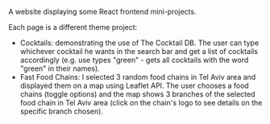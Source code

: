 A website displaying some React frontend mini-projects.

Each page is a different theme project:

- Cocktails: demonstrating the use of The Cocktail DB. The user can type
  whichever cocktail he wants in the search bar and get a list of
  cocktails accordingly (e.g. use types "green" - gets all cocktails
  with the word "green" in their names).
- Fast Food Chains: I selected 3 random food chains in Tel Aviv area and displayed
  them on a map using Leaflet API. The user chooses a food chains
  (toggle options) and the map shows 3 branches of the selected food
  chain in Tel Aviv area (click on the chain's logo to see details
  on the specific branch chosen).
